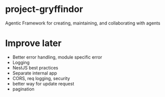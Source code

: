 # project-gryffindor
Agentic Framework for creating, maintaining, and collaborating with agents

# Improve later
- Better error handling, module specific error
- Logging
- NestJS best practices
- Separate internal app
- CORS, req logging, security
- better way for update request
- pagination
